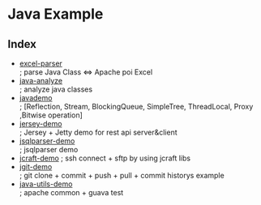 # Java Example

## Index

- [excel-parser](https://github.com/zacscoding/java_example/tree/master/excel-parser)  
; parse Java Class <=> Apache poi Excel  
- [java-analyze](https://github.com/zacscoding/java_example/tree/master/java-analyze)  
; analyze java classes
- [javademo](https://github.com/zacscoding/java_example/tree/master/javademo)  
; [Reflection, Stream, BlockingQueue, SimpleTree, ThreadLocal, Proxy  
,Bitwise operation]
- [jersey-demo](https://github.com/zacscoding/java_example/tree/master/jerseydemo)  
; Jersey + Jetty demo for rest api server&client  
- [jsqlparser-demo](https://github.com/zacscoding/java_example/tree/master/jsqlparser-demo)  
; jsqlparser demo  
- [jcraft-demo](https://github.com/zacscoding/java_example/tree/master/jcraft-demo)
; ssh connect + sftp by using jcraft libs
- [jgit-demo](https://github.com/zacscoding/java_example/tree/master/jgit-demo)  
; git clone + commit + push + pull + commit historys example  
- [java-utils-demo](https://github.com/zacscoding/java_example/tree/master/java-utils-demo)  
; apache common + guava test  
